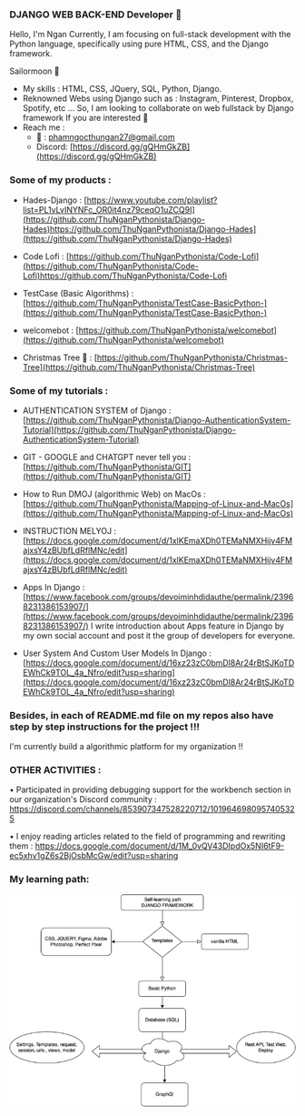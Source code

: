 ### DJANGO WEB BACK-END Developer 👋

Hello, I'm Ngan
Currently, I am focusing on full-stack development with the Python language, specifically using pure HTML, CSS, and the Django framework.

Sailormoon 🐧

+ My skills : HTML, CSS, JQuery, SQL, Python, Django.
+ Reknowned Webs using Django such as : Instagram, Pinterest, Dropbox, Spotify, etc ...
So, I am looking to collaborate on web fullstack by Django framework If you are interested 🐧
+ Reach me :
    - 📩 : phamngocthungan27@gmail.com
    - Discord: [https://discord.gg/gQHmGkZB](https://discord.gg/gQHmGkZB)


### Some of my products : 

+ Hades-Django : [https://www.youtube.com/playlist?list=PL1yLvINYNFc_OR0it4nz79ceqO1uZCQ9I](https://github.com/ThuNganPythonista/Django-Hades)https://github.com/ThuNganPythonista/Django-Hades](https://github.com/ThuNganPythonista/Django-Hades)
  
+ Code Lofi : [https://github.com/ThuNganPythonista/Code-Lofi](https://github.com/ThuNganPythonista/Code-Lofi)https://github.com/ThuNganPythonista/Code-Lofi
+ TestCase (Basic Algorithms) : [https://github.com/ThuNganPythonista/TestCase-BasicPython-](https://github.com/ThuNganPythonista/TestCase-BasicPython-)
+ welcomebot : [https://github.com/ThuNganPythonista/welcomebot](https://github.com/ThuNganPythonista/welcomebot)
  
+ Christmas Tree 🎄 : [https://github.com/ThuNganPythonista/Christmas-Tree](https://github.com/ThuNganPythonista/Christmas-Tree)

### Some of my tutorials : 

+ AUTHENTICATION SYSTEM of Django : [https://github.com/ThuNganPythonista/Django-AuthenticationSystem-Tutorial](https://github.com/ThuNganPythonista/Django-AuthenticationSystem-Tutorial)
+ GIT - GOOGLE and CHATGPT never tell you : [https://github.com/ThuNganPythonista/GIT](https://github.com/ThuNganPythonista/GIT)
+ How to Run DMOJ (algorithmic Web) on MacOs : [https://github.com/ThuNganPythonista/Mapping-of-Linux-and-MacOs](https://github.com/ThuNganPythonista/Mapping-of-Linux-and-MacOs)
+ INSTRUCTION MELYOJ : [https://docs.google.com/document/d/1xlKEmaXDh0TEMaNMXHijv4FMajxsY4zBUbfLdRflMNc/edit](https://docs.google.com/document/d/1xlKEmaXDh0TEMaNMXHijv4FMajxsY4zBUbfLdRflMNc/edit)
  
+ Apps In Django : [https://www.facebook.com/groups/devoiminhdidauthe/permalink/23968231386153907/](https://www.facebook.com/groups/devoiminhdidauthe/permalink/23968231386153907/)
I write introduction about Apps feature in Django by my own social account and post it the group of developers for everyone.

+ User System And Custom User Models In Django : [https://docs.google.com/document/d/16xz23zC0bmDl8Ar24rBtSJKoTDEWhCk9TOL_4a_Nfro/edit?usp=sharing](https://docs.google.com/document/d/16xz23zC0bmDl8Ar24rBtSJKoTDEWhCk9TOL_4a_Nfro/edit?usp=sharing)
  

### Besides, in each of README.md file on my repos also have step by step instructions for the project !!!

I'm currently build a algorithmic platform for my organization !!

### OTHER ACTIVITIES :
•	Participated in providing debugging support for the workbench section in our organization's Discord community  : https://discord.com/channels/853907347528220712/1019646980957405325


•	I enjoy reading articles related to the field of programming and rewriting them : https://docs.google.com/document/d/1M_0vQV43DIpdOx5NI6tF9-ec5xhv1gZ6s2BjOsbMcGw/edit?usp=sharing




### My learning path:

![image](https://github.com/ThuNganPythonista/ThuNganPythonista/blob/main/Untitled%20Diagram.drawio.png)

